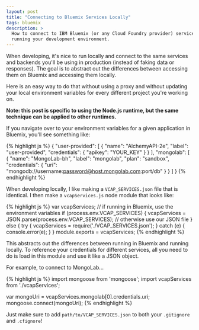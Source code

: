 ```yaml
---
layout: post
title: "Connecting to Bluemix Services Locally"
tags: bluemix
description: >
  How to connect to IBM Bluemix (or any Cloud Foundry provider) services when
  running your development environment.
---
```


When developing, it's nice to run locally and connect to the same services and
backends you'll be using in production (instead of faking data or responses).
The goal is to abstract out the differences between accessing them on Bluemix
and accessing them locally.

Here is an easy way to do that without using a proxy and without updating your
local environment variables for every different project you're working on.

**Note: this post is specific to using the Node.js runtime, but the same
technique can be applied to other runtimes.**

If you navigate over to your environment variables for a given application in
Bluemix, you'll see something like:

{% highlight js %}
{
  "user-provided": [
    {
      "name": "AlchemyAPI-2e",
      "label": "user-provided",
      "credentials": {
        "apikey": "YOUR_KEY"
      }
    }
  ],
  "mongolab": [
    {
      "name": "MongoLab-bh",
      "label": "mongolab",
      "plan": "sandbox",
      "credentials": {
        "uri": "mongodb://username:password@host.mongolab.com:port/db"
      }
    }
  ]
}
{% endhighlight %}

When developing locally, I like making a `VCAP_SERVICES.json` file that is
identical. I then make a `vcapServices.js` node module that looks like:

{% highlight js %}
var vcapServices;
// if running in Bluemix, use the environment variables
if (process.env.VCAP_SERVICES) {
  vcapServices = JSON.parse(process.env.VCAP_SERVICES);
// otherwise use our JSON file
} else {
  try {
    vcapServices = require('./VCAP_SERVICES.json');
  } catch (e) {
    console.error(e);
  }
}
module.exports = vcapServices;
{% endhighlight %}

This abstracts out the differences between running in Bluemix and running
locally. To reference your credentials for different services, all you need to
do is load in this module and use it like a JSON object.

For example, to connect to MongoLab...

{% highlight js %}
import mongoose     from 'mongoose';
import vcapServices from './vcapServices';

var mongoUri = vcapServices.mongolab[0].credentials.uri;
mongoose.connect(mongoUri);
{% endhighlight %}

Just make sure to add `path/to/VCAP_SERVICES.json` to both your `.gitignore` and
`.cfignore`!
